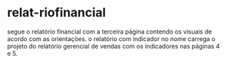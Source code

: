 # relat-riofinancial
segue o relatório financial com a terceira página contendo os visuais de acordo com as orientações.
o relatório com indicador no nome carrega o projeto do relatório gerencial de vendas com os indicadores nas páginas 4 e 5.
